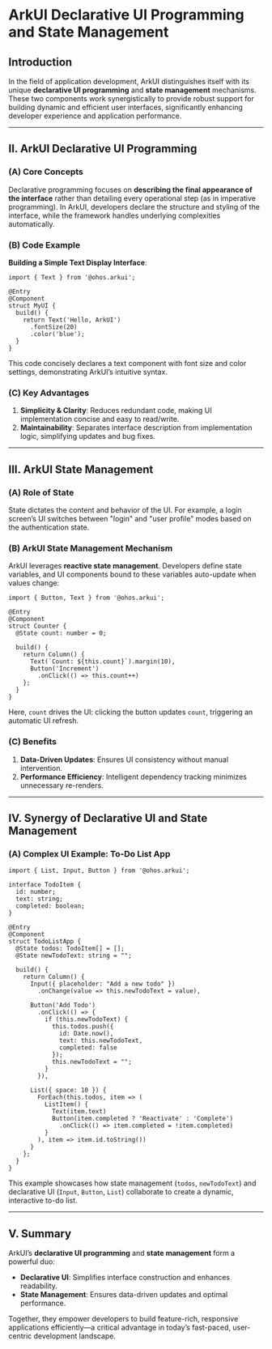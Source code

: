 # ArkUI Declarative UI Programming and State Management

## Introduction

In the field of application development, ArkUI distinguishes itself with its unique **declarative UI programming** and **state management** mechanisms. These two components work synergistically to provide robust support for building dynamic and efficient user interfaces, significantly enhancing developer experience and application performance.

------

## II. ArkUI Declarative UI Programming

### (A) Core Concepts

Declarative programming focuses on **describing the final appearance of the interface** rather than detailing every operational step (as in imperative programming). In ArkUI, developers declare the structure and styling of the interface, while the framework handles underlying complexities automatically.

### (B) Code Example

**Building a Simple Text Display Interface**:

```
import { Text } from '@ohos.arkui';

@Entry
@Component
struct MyUI {
  build() {
    return Text('Hello, ArkUI')
      .fontSize(20)
      .color('blue');
  }
}
```

This code concisely declares a text component with font size and color settings, demonstrating ArkUI’s intuitive syntax.

### (C) Key Advantages

1. **Simplicity & Clarity**: Reduces redundant code, making UI implementation concise and easy to read/write.
2. **Maintainability**: Separates interface description from implementation logic, simplifying updates and bug fixes.

------

## III. ArkUI State Management

### (A) Role of State

State dictates the content and behavior of the UI. For example, a login screen’s UI switches between "login" and "user profile" modes based on the authentication state.

### (B) ArkUI State Management Mechanism

ArkUI leverages **reactive state management**. Developers define state variables, and UI components bound to these variables auto-update when values change:

```
import { Button, Text } from '@ohos.arkui';

@Entry
@Component
struct Counter {
  @State count: number = 0;

  build() {
    return Column() {
      Text(`Count: ${this.count}`).margin(10),
      Button('Increment')
        .onClick(() => this.count++)
    };
  }
}
```

Here, `count` drives the UI: clicking the button updates `count`, triggering an automatic UI refresh.

### (C) Benefits

1. **Data-Driven Updates**: Ensures UI consistency without manual intervention.
2. **Performance Efficiency**: Intelligent dependency tracking minimizes unnecessary re-renders.

------

## IV. Synergy of Declarative UI and State Management

### (A) Complex UI Example: To-Do List App

```
import { List, Input, Button } from '@ohos.arkui';

interface TodoItem {
  id: number;
  text: string;
  completed: boolean;
}

@Entry
@Component
struct TodoListApp {
  @State todos: TodoItem[] = [];
  @State newTodoText: string = "";

  build() {
    return Column() {
      Input({ placeholder: "Add a new todo" })
        .onChange(value => this.newTodoText = value),

      Button('Add Todo')
        .onClick(() => {
          if (this.newTodoText) {
            this.todos.push({
              id: Date.now(),
              text: this.newTodoText,
              completed: false
            });
            this.newTodoText = "";
          }
        }),

      List({ space: 10 }) {
        ForEach(this.todos, item => (
          ListItem() {
            Text(item.text)
            Button(item.completed ? 'Reactivate' : 'Complete')
              .onClick(() => item.completed = !item.completed)
          }
        ), item => item.id.toString())
      }
    };
  }
}
```

This example showcases how state management (`todos`, `newTodoText`) and declarative UI (`Input`, `Button`, `List`) collaborate to create a dynamic, interactive to-do list.

------

## V. Summary

ArkUI’s **declarative UI programming** and **state management** form a powerful duo:

- **Declarative UI**: Simplifies interface construction and enhances readability.
- **State Management**: Ensures data-driven updates and optimal performance.

Together, they empower developers to build feature-rich, responsive applications efficiently—a critical advantage in today’s fast-paced, user-centric development landscape.
